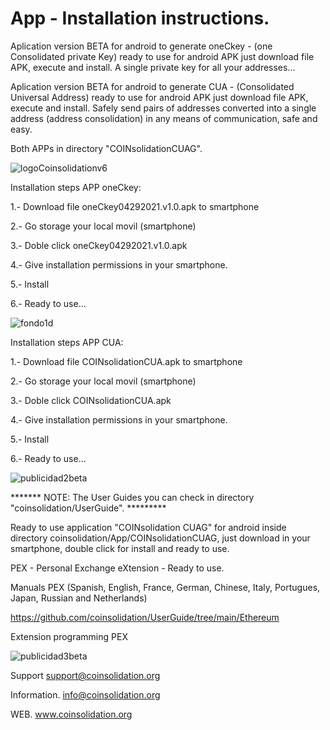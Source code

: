 # App - Installation instructions.
Aplication version BETA for android to generate oneCkey - (one Consolidated private Key) ready to use for android APK just download file APK, execute and install. A single private key for all your addresses...

Aplication version BETA for android to generate CUA - (Consolidated Universal Address) ready to use for android APK just download file APK, execute and install. Safely send pairs of addresses converted into a single address (address consolidation) in any means of communication, safe and easy.

Both APPs in directory "COINsolidationCUAG".

![logoCoinsolidationv6](https://user-images.githubusercontent.com/74171247/114766954-a65a7500-9d2c-11eb-864f-9b3ad034d76a.png)

Installation steps APP oneCkey:

1.- Download file oneCkey04292021.v1.0.apk to smartphone

2.- Go storage your local movil (smartphone)

3.- Doble click oneCkey04292021.v1.0.apk

4.- Give installation permissions in your smartphone.

5.- Install

6.- Ready to use...

![fondo1d](https://user-images.githubusercontent.com/74171247/116513300-fbe76380-a88e-11eb-8576-d921d9920302.jpg)


Installation steps APP CUA:

1.- Download file COINsolidationCUA.apk to smartphone

2.- Go storage your local movil (smartphone)

3.- Doble click COINsolidationCUA.apk

4.- Give installation permissions in your smartphone.

5.- Install

6.- Ready to use...

![publicidad2beta](https://user-images.githubusercontent.com/74171247/116513236-dfe3c200-a88e-11eb-9897-378a7ee4ed29.png)


******* NOTE: The User Guides you can check in directory "coinsolidation/UserGuide". *********

Ready to use application "COINsolidation CUAG" for android inside directory coinsolidation/App/COINsolidationCUAG, just download in your smartphone, double click for install and ready to use.

PEX - Personal Exchange eXtension - Ready to use.

Manuals PEX (Spanish, English, France, German, Chinese, Italy, Portugues, Japan, Russian and Netherlands)

https://github.com/coinsolidation/UserGuide/tree/main/Ethereum

Extension programming PEX

![publicidad3beta](https://user-images.githubusercontent.com/74171247/116800594-37b93d80-aac8-11eb-998f-880173097557.png)

Support
support@coinsolidation.org

Information.
info@coinsolidation.org

WEB.
www.coinsolidation.org
